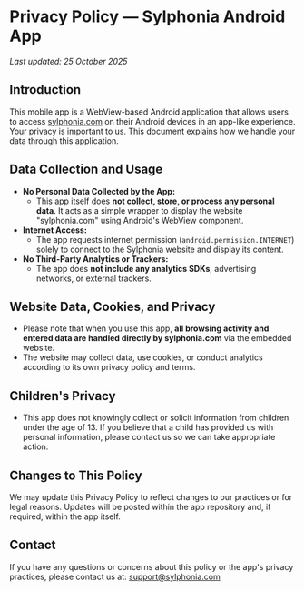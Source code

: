# Privacy Policy — Sylphonia Android App

_Last updated: 25 October 2025_

## Introduction

This mobile app is a WebView-based Android application that allows users to access [sylphonia.com](https://www.sylphonia.com/) on their Android devices in an app-like experience. Your privacy is important to us. This document explains how we handle your data through this application.

## Data Collection and Usage

- **No Personal Data Collected by the App:**
  - This app itself does **not collect, store, or process any personal data**. It acts as a simple wrapper to display the website "sylphonia.com" using Android's WebView component.
- **Internet Access:**
  - The app requests internet permission (`android.permission.INTERNET`) solely to connect to the Sylphonia website and display its content.
- **No Third-Party Analytics or Trackers:**
  - The app does **not include any analytics SDKs**, advertising networks, or external trackers.

## Website Data, Cookies, and Privacy

- Please note that when you use this app, **all browsing activity and entered data are handled directly by sylphonia.com** via the embedded website.
- The website may collect data, use cookies, or conduct analytics according to its own privacy policy and terms.

## Children's Privacy

- This app does not knowingly collect or solicit information from children under the age of 13. If you believe that a child has provided us with personal information, please contact us so we can take appropriate action.

## Changes to This Policy

We may update this Privacy Policy to reflect changes to our practices or for legal reasons. Updates will be posted within the app repository and, if required, within the app itself.

## Contact

If you have any questions or concerns about this policy or the app's privacy practices, please contact us at: [support@sylphonia.com](mailto:ataberkyakar@gmail.com)
